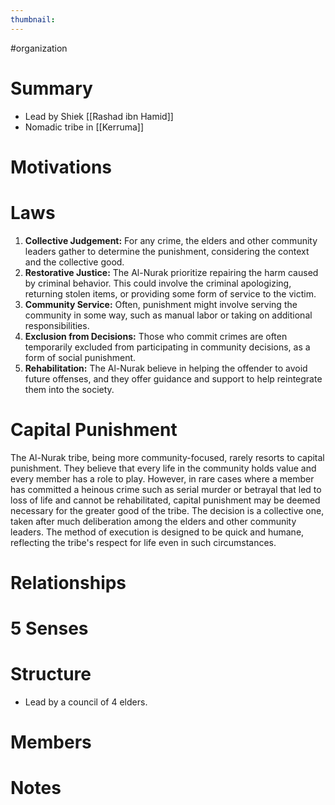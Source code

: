 ```yaml
---
thumbnail:
---
```

#organization

# Summary
- Lead by Shiek [[Rashad ibn Hamid]]
- Nomadic tribe in [[Kerruma]]
# Motivations
# Laws
1.  **Collective Judgement:** For any crime, the elders and other community leaders gather to determine the punishment, considering the context and the collective good.
2.  **Restorative Justice:** The Al-Nurak prioritize repairing the harm caused by criminal behavior. This could involve the criminal apologizing, returning stolen items, or providing some form of service to the victim.
3.  **Community Service:** Often, punishment might involve serving the community in some way, such as manual labor or taking on additional responsibilities.
4.  **Exclusion from Decisions:** Those who commit crimes are often temporarily excluded from participating in community decisions, as a form of social punishment.
5.  **Rehabilitation:** The Al-Nurak believe in helping the offender to avoid future offenses, and they offer guidance and support to help reintegrate them into the society.

# Capital Punishment

The Al-Nurak tribe, being more community-focused, rarely resorts to capital punishment. They believe that every life in the community holds value and every member has a role to play. However, in rare cases where a member has committed a heinous crime such as serial murder or betrayal that led to loss of life and cannot be rehabilitated, capital punishment may be deemed necessary for the greater good of the tribe. The decision is a collective one, taken after much deliberation among the elders and other community leaders. The method of execution is designed to be quick and humane, reflecting the tribe's respect for life even in such circumstances.

# Relationships
# 5 Senses
# Structure
- Lead by a council of 4 elders. 
# Members
# Notes
